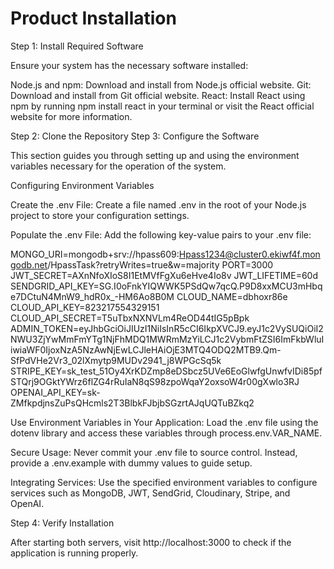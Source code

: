 # Product Installation

Step 1: Install Required Software

Ensure your system has the necessary software installed:

Node.js and npm: Download and install from Node.js official website.
Git: Download and install from Git official website.
React: Install React using npm by running npm install react in your terminal or visit the React official website for more information.

Step 2: Clone the Repository
Step 3: Configure the Software

This section guides you through setting up and using the environment variables necessary for the operation of the system.

Configuring Environment Variables

Create the .env File:
Create a file named .env in the root of your Node.js project to store your configuration settings.

Populate the .env File:
Add the following key-value pairs to your .env file:

MONGO_URI=mongodb+srv://hpass609:Hpass1234@cluster0.ekiwf4f.mongodb.net/HpassTask?retryWrites=true&w=majority
PORT=3000
JWT_SECRET=AXnNfoXIoS8I1EtMVfFgXu6eHve4Io8v
JWT_LIFETIME=60d
SENDGRID_API_KEY=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
CLOUD_NAME=dbhoxr86e
CLOUD_API_KEY=823217554329151
CLOUD_API_SECRET=T5uTbxNXNVLm4ReOD44tIG5pBpk
ADMIN_TOKEN=eyJhbGciOiJIUzI1NiIsInR5cCI6IkpXVCJ9.eyJ1c2VySUQiOiI2NWU3ZjYwMmFmYTg1NjFhMDQ1MWRmMzYiLCJ1c2VybmFtZSI6ImFkbWluIiwiaWF0IjoxNzA5NzAwNjEwLCJleHAiOjE3MTQ4ODQ2MTB9.Qm-SfPdVHe2Vr3_02lXmytp9MUDv2941_j8WPGcSq5k
STRIPE_KEY=sk_test_51Oy4XrKDZmp8eDSbcz5UVe6EoGlwfgUnwfvIDi85pfSTQrj9OGktYWrz6flZG4rRuIaN8qS98zpoWqaY2oxsoW4r00gXwlo3RJ
OPENAI_API_KEY=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
            
Use Environment Variables in Your Application:
Load the .env file using the dotenv library and access these variables through process.env.VAR_NAME.

Secure Usage:
Never commit your .env file to source control. Instead, provide a .env.example with dummy values to guide setup.

Integrating Services:
Use the specified environment variables to configure services such as MongoDB, JWT, SendGrid, Cloudinary, Stripe, and OpenAI.

Step 4: Verify Installation

After starting both servers, visit http://localhost:3000 to check if the application is running properly.
